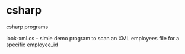 # csharp
csharp programs

look-xml.cs - simle demo program to scan an XML employees file for a specific employee_id
